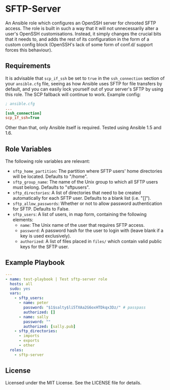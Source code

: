 SFTP-Server
===========

An Ansible role which configures an OpenSSH server for chrooted SFTP access.  The role is built in such a way that it will not unnecessarily alter a user's OpenSSH customisations.  Instead, it simply changes the crucial bits that it needs to, and adds the rest of its configuration in the form of a custom config block (OpenSSH's lack of some form of conf.d/ support forces this behaviour).

Requirements
------------

It is advisable that `scp_if_ssh` be set to `true` in the `ssh_connection` section of your `ansible.cfg` file, seeing as how Ansible uses SFTP for file transfers by default, and you can easily lock yourself out of your server's SFTP by using this role.  The SCP fallback will continue to work.  Example config:

```ini
; ansible.cfg
...
[ssh_connection]
scp_if_ssh=True
```

Other than that, only Ansible itself is required.  Tested using Ansible 1.5 and 1.6.

Role Variables
--------------

The following role variables are relevant:

* `sftp_home_partition`: The partition where SFTP users' home directories will be located.  Defaults to "/home".
* `sftp_group_name`: The name of the Unix group to which all SFTP users must belong.  Defaults to "sftpusers".
* `sftp_directories`: A list of directories that need to be created automatically for each SFTP user.  Defaults to a blank list (i.e. "[]").
* `sftp_allow_passwords`: Whether or not to allow password authentication for SFTP. Defaults to False.
* `sftp_users`: A list of users, in map form, containing the following elements:
  * `name`: The Unix name of the user that requires SFTP access.
  * `password`: A password hash for the user to login with (leave blank if a key is used exclusively).
  * `authorized`: A list of files placed in `files/` which contain valid public keys for the SFTP user.


Example Playbook
-------------------------

```yaml
---
- name: test-playbook | Test sftp-server role
  hosts: all
  sudo: yes
  vars:
    - sftp_users:
      - name: peter
        password: "$1$salty$li5TXAa2G6oxHTDkqx3Dz/" # passpass
        authorized: []
      - name: sally
        password: ""
        authorized: [sally.pub]
    - sftp_directories:
      - imports
      - exports
      - other
  roles:
    - sftp-server
```

License
-------

Licensed under the MIT License. See the LICENSE file for details.
